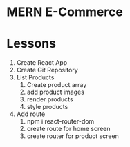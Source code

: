 # MERN E-Commerce

# Lessons

1. Create React App
2. Create Git Repository
3. List Products
   1. Create product array
   2. add product images
   3. render products
   4. style products
4. Add route
   1. npm i react-router-dom
   2. create route for home screen
   3. create router for product screen
